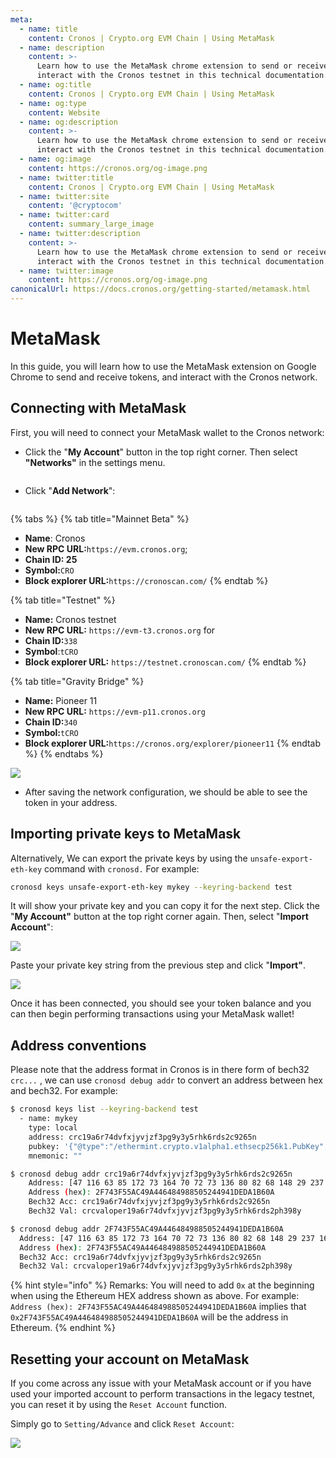 ```yaml
---
meta:
  - name: title
    content: Cronos | Crypto.org EVM Chain | Using MetaMask
  - name: description
    content: >-
      Learn how to use the MetaMask chrome extension to send or receive and
      interact with the Cronos testnet in this technical documentation.
  - name: og:title
    content: Cronos | Crypto.org EVM Chain | Using MetaMask
  - name: og:type
    content: Website
  - name: og:description
    content: >-
      Learn how to use the MetaMask chrome extension to send or receive and
      interact with the Cronos testnet in this technical documentation.
  - name: og:image
    content: https://cronos.org/og-image.png
  - name: twitter:title
    content: Cronos | Crypto.org EVM Chain | Using MetaMask
  - name: twitter:site
    content: '@cryptocom'
  - name: twitter:card
    content: summary_large_image
  - name: twitter:description
    content: >-
      Learn how to use the MetaMask chrome extension to send or receive and
      interact with the Cronos testnet in this technical documentation.
  - name: twitter:image
    content: https://cronos.org/og-image.png
canonicalUrl: https://docs.cronos.org/getting-started/metamask.html
---
```


# MetaMask

In this guide, you will learn how to use the MetaMask extension on Google Chrome to send and receive tokens, and interact with the Cronos network.

## Connecting with MetaMask

First, you will need to connect your MetaMask wallet to the Cronos network:

* Click the "**My Account**" button in the top right corner. Then select **"Networks"** in the settings menu.

&#x20;                                            <img src="../.gitbook/assets/metamask_1.png" alt="" data-size="original">

*   Click "**Add Network**":

    &#x20;                                      <img src="../.gitbook/assets/metamask_2.png" alt="" data-size="original">

{% tabs %}
{% tab title="Mainnet Beta" %}
* **Name**: Cronos
* **New RPC URL:**`https://evm.cronos.org`;
* **Chain ID: 25**
* **Symbol:**`CRO`
* **Block explorer URL:**`https://cronoscan.com/`
{% endtab %}

{% tab title="Testnet" %}
* **Name:** Cronos testnet
* **New RPC URL:** `https://evm-t3.cronos.org` for
* **Chain ID:**`338`
* **Symbol**:`tCRO`
* **Block explorer URL:** `https://testnet.cronoscan.com/`
{% endtab %}

{% tab title="Gravity Bridge" %}
* **Name:** Pioneer 11
* **New RPC URL:** `https://evm-p11.cronos.org`
* **Chain ID:**`340`
* **Symbol:**`tCRO`
* **Block explorer URL:**`https://cronos.org/explorer/pioneer11`
{% endtab %}
{% endtabs %}

&#x20;                                              ![](../.gitbook/assets/Metamask-settings.png)

* After saving the network configuration, we should be able to see the token in your address.

## Importing private keys to MetaMask

Alternatively, We can export the private keys by using the `unsafe-export-eth-key` command with `cronosd.` For example:

```bash
cronosd keys unsafe-export-eth-key mykey --keyring-backend test
```

It will show your private key and you can copy it for the next step. Click the "**My Account"** button at the top right corner again. Then, select "**Import Account**":

![](assets/4.png)

Paste your private key string from the previous step and click "**Import"**.

&#x20;                                                 ![](<../.gitbook/assets/metamask\_3 (3).png>)

Once it has been connected, you should see your token balance and you can then begin performing transactions using your MetaMask wallet!

## Address conventions

Please note that the address format in Cronos is in there form of bech32 `crc...` , we can use `cronosd debug addr` to convert an address between hex and bech32. For example:

```bash
$ cronosd keys list --keyring-backend test
  - name: mykey
    type: local
    address: crc19a6r74dvfxjyvjzf3pg9y3y5rhk6rds2c9265n
    pubkey: '{"@type":"/ethermint.crypto.v1alpha1.ethsecp256k1.PubKey","key":"Azy1tg0wZKRdQ7sd9mICzteCstGThiodZtQqlVT9Amlc"}'
    mnemonic: ""

$ cronosd debug addr crc19a6r74dvfxjyvjzf3pg9y3y5rhk6rds2c9265n
    Address: [47 116 63 85 172 73 164 70 72 73 136 80 82 68 148 29 237 161 182 10]
    Address (hex): 2F743F55AC49A446484988505244941DEDA1B60A
    Bech32 Acc: crc19a6r74dvfxjyvjzf3pg9y3y5rhk6rds2c9265n
    Bech32 Val: crcvaloper19a6r74dvfxjyvjzf3pg9y3y5rhk6rds2ph398y

$ cronosd debug addr 2F743F55AC49A446484988505244941DEDA1B60A
  Address: [47 116 63 85 172 73 164 70 72 73 136 80 82 68 148 29 237 161 182 10]
  Address (hex): 2F743F55AC49A446484988505244941DEDA1B60A
  Bech32 Acc: crc19a6r74dvfxjyvjzf3pg9y3y5rhk6rds2c9265n
  Bech32 Val: crcvaloper19a6r74dvfxjyvjzf3pg9y3y5rhk6rds2ph398y
```

{% hint style="info" %}
Remarks: You will need to add `0x` at the beginning when using the Ethereum HEX address shown as above. For example: `Address (hex): 2F743F55AC49A446484988505244941DEDA1B60A` implies that `0x2F743F55AC49A446484988505244941DEDA1B60A` will be the address in Ethereum.
{% endhint %}

## Resetting your account on MetaMask

If you come across any issue with your MetaMask account or if you have used your imported account to perform transactions in the legacy testnet, you can reset it by using the `Reset Account` function.

Simply go to `Setting/Advance` and click `Reset Account`:

&#x20;                                               ![](../.gitbook/assets/Metamask-reset.png)
